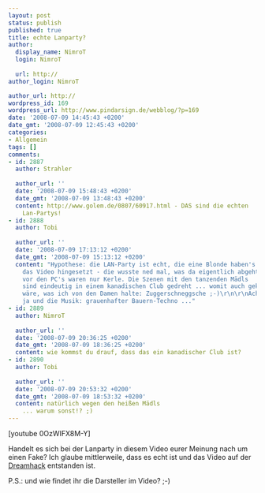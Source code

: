 ```yaml
---
layout: post
status: publish
published: true
title: echte Lanparty?
author:
  display_name: NimroT
  login: NimroT
  
  url: http://
author_login: NimroT

author_url: http://
wordpress_id: 169
wordpress_url: http://www.pindarsign.de/webblog/?p=169
date: '2008-07-09 14:45:43 +0200'
date_gmt: '2008-07-09 12:45:43 +0200'
categories:
- Allgemein
tags: []
comments:
- id: 2887
  author: Strahler
  
  author_url: ''
  date: '2008-07-09 15:48:43 +0200'
  date_gmt: '2008-07-09 13:48:43 +0200'
  content: http://www.golem.de/0807/60917.html - DAS sind die echten
    Lan-Partys!
- id: 2888
  author: Tobi
  
  author_url: ''
  date: '2008-07-09 17:13:12 +0200'
  date_gmt: '2008-07-09 15:13:12 +0200'
  content: "Hypothese: die LAN-Party ist echt, die eine Blonde haben's nur für
    das Video hingesetzt - die wusste ned mal, was da eigentlich abgeht und die anderen
    vor den PC's waren nur Kerle. Die Szenen mit den tanzenden Mädls
    sind eindeutig in einem kanadischen Club gedreht ... womit auch geklärt
    wäre, was ich von den Damen halte: Zuggerschneggsche ;-)\r\n\r\nAch
    ja und die Musik: grauenhafter Bauern-Techno ..."
- id: 2889
  author: NimroT
  
  author_url: ''
  date: '2008-07-09 20:36:25 +0200'
  date_gmt: '2008-07-09 18:36:25 +0200'
  content: wie kommst du drauf, dass das ein kanadischer Club ist?
- id: 2890
  author: Tobi
  
  author_url: ''
  date: '2008-07-09 20:53:32 +0200'
  date_gmt: '2008-07-09 18:53:32 +0200'
  content: natürlich wegen den heißen Mädls
    ... warum sonst!? ;)
---
```

<p>[youtube 0OzWIFX8M-Y]</p>
<p>Handelt es sich bei der Lanparty in diesem Video eurer Meinung nach um einen Fake? Ich glaube mittlerweile, dass es echt ist und das Video auf der <a href="http://www.dreamhack.se">Dreamhack</a> entstanden ist.</p>
<p>P.S.: und wie findet ihr die Darsteller im Video? ;-)</p>
